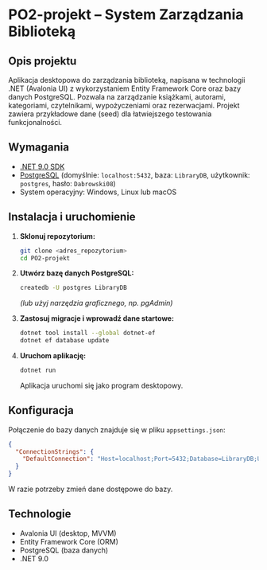 # PO2-projekt – System Zarządzania Biblioteką

## Opis projektu

Aplikacja desktopowa do zarządzania biblioteką, napisana w technologii .NET (Avalonia UI) z wykorzystaniem Entity Framework Core oraz bazy danych PostgreSQL. Pozwala na zarządzanie książkami, autorami, kategoriami, czytelnikami, wypożyczeniami oraz rezerwacjami. Projekt zawiera przykładowe dane (seed) dla łatwiejszego testowania funkcjonalności.

## Wymagania

- [.NET 9.0 SDK](https://dotnet.microsoft.com/en-us/download/dotnet/9.0)
- [PostgreSQL](https://www.postgresql.org/) (domyślnie: `localhost:5432`, baza: `LibraryDB`, użytkownik: `postgres`, hasło: `Dabrowski08`)
- System operacyjny: Windows, Linux lub macOS

## Instalacja i uruchomienie

1. **Sklonuj repozytorium:**
   ```bash
   git clone <adres_repozytorium>
   cd PO2-projekt
   ```

2. **Utwórz bazę danych PostgreSQL:**
   ```bash
   createdb -U postgres LibraryDB
   ```
   *(lub użyj narzędzia graficznego, np. pgAdmin)*

3. **Zastosuj migracje i wprowadź dane startowe:**
   ```bash
   dotnet tool install --global dotnet-ef
   dotnet ef database update
   ```

4. **Uruchom aplikację:**
   ```bash
   dotnet run
   ```

   Aplikacja uruchomi się jako program desktopowy.

## Konfiguracja

Połączenie do bazy danych znajduje się w pliku `appsettings.json`:
```json
{
  "ConnectionStrings": {
    "DefaultConnection": "Host=localhost;Port=5432;Database=LibraryDB;Username=postgres;Password=Dabrowski08"
  }
}
```
W razie potrzeby zmień dane dostępowe do bazy.

## Technologie

- Avalonia UI (desktop, MVVM)
- Entity Framework Core (ORM)
- PostgreSQL (baza danych)
- .NET 9.0 
